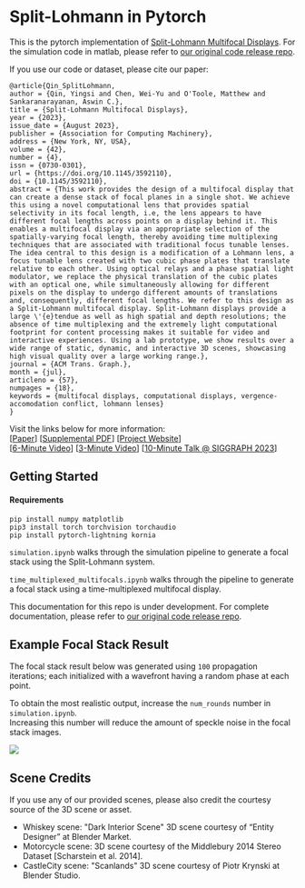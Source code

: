 # Split-Lohmann in Pytorch

This is the pytorch implementation of [Split-Lohmann Multifocal Displays](https://imaging.cs.cmu.edu/split_lohmann/). For the simulation code in matlab, please refer to [our original code release repo](https://github.com/Image-Science-Lab-cmu/SplitLohmann).

If you use our code or dataset, please cite our paper:
```
@article{Qin_SplitLohmann,
author = {Qin, Yingsi and Chen, Wei-Yu and O'Toole, Matthew and Sankaranarayanan, Aswin C.},
title = {Split-Lohmann Multifocal Displays},
year = {2023},
issue_date = {August 2023},
publisher = {Association for Computing Machinery},
address = {New York, NY, USA},
volume = {42},
number = {4},
issn = {0730-0301},
url = {https://doi.org/10.1145/3592110},
doi = {10.1145/3592110},
abstract = {This work provides the design of a multifocal display that can create a dense stack of focal planes in a single shot. We achieve this using a novel computational lens that provides spatial selectivity in its focal length, i.e, the lens appears to have different focal lengths across points on a display behind it. This enables a multifocal display via an appropriate selection of the spatially-varying focal length, thereby avoiding time multiplexing techniques that are associated with traditional focus tunable lenses. The idea central to this design is a modification of a Lohmann lens, a focus tunable lens created with two cubic phase plates that translate relative to each other. Using optical relays and a phase spatial light modulator, we replace the physical translation of the cubic plates with an optical one, while simultaneously allowing for different pixels on the display to undergo different amounts of translations and, consequently, different focal lengths. We refer to this design as a Split-Lohmann multifocal display. Split-Lohmann displays provide a large \'{e}tendue as well as high spatial and depth resolutions; the absence of time multiplexing and the extremely light computational footprint for content processing makes it suitable for video and interactive experiences. Using a lab prototype, we show results over a wide range of static, dynamic, and interactive 3D scenes, showcasing high visual quality over a large working range.},
journal = {ACM Trans. Graph.},
month = {jul},
articleno = {57},
numpages = {18},
keywords = {multifocal displays, computational displays, vergence-accomodation conflict, lohmann lenses}
}
```

Visit the links below for more information:\
 [[Paper](https://dl.acm.org/doi/abs/10.1145/3592110)] [[Supplemental PDF](https://yingsiqin.github.io/assets/pdfs/SplitLohmann_SIGGRAPH23-supp.pdf)] [[Project Website](https://imaging.cs.cmu.edu/split_lohmann/)]\
 [[6-Minute Video](https://youtu.be/9lbg8qOCjUM)] [[3-Minute Video](https://youtu.be/0Z4W1DJO_nw)] [[10-Minute Talk @ SIGGRAPH 2023](https://youtu.be/1qH6yvEWd5c)]

## Getting Started

#### Requirements

```
pip install numpy matplotlib
pip3 install torch torchvision torchaudio
pip install pytorch-lightning kornia
```

`simulation.ipynb` walks through the simulation pipeline to generate a focal stack using the Split-Lohmann system.

`time_multiplexed_multifocals.ipynb` walks through the pipeline to generate a focal stack using a time-multiplexed multifocal display.

This documentation for this repo is under development. For complete documentation, please refer to [our original code release repo](https://github.com/Image-Science-Lab-cmu/SplitLohmann).

## Example Focal Stack Result
The focal stack result below was generated using `100` propagation iterations; each initialized with a wavefront having a random phase at each point.

To obtain the most realistic output, increase the `num_rounds` number in `simulation.ipynb`.\
Increasing this number will reduce the amount of speckle noise in the focal stack images.

![](results/Whiskey_splitlohmann_result.gif)

## Scene Credits

If you use any of our provided scenes, please also credit the courtesy source of the 3D scene or asset.

- Whiskey scene: "Dark Interior Scene" 3D scene courtesy of “Entity Designer” at Blender Market.
- Motorcycle scene: 3D scene courtesy of the Middlebury 2014 Stereo Dataset [Scharstein et al. 2014].
- CastleCity scene: "Scanlands" 3D scene courtesy of Piotr Krynski at Blender Studio.

